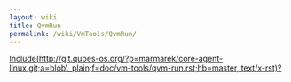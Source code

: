 ```yaml
---
layout: wiki
title: QvmRun
permalink: /wiki/VmTools/QvmRun/
---
```


[Include(http://git.qubes-os.org/?p=marmarek/core-agent-linux.git;a=blob\_plain;f=doc/vm-tools/qvm-run.rst;hb=master, text/x-rst)?](/wiki/VmTools/Include(http%3A/git.qubes-os.org?p=marmarek/core-agent-linux.git;a=blob_plain;f=doc/vm-tools/qvm-run.rst;hb=master,%20text/x-rst))
